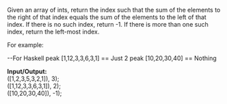 Given an array of ints, return the index such that the sum of the elements to the right of that index equals the sum of the elements to the left of that index. If there is no such index, return -1. If there is more than one such index, return the left-most index.

For example:

--For Haskell
peak [1,12,3,3,6,3,1] == Just 2
peak [10,20,30,40]  == Nothing 

**Input/Output:**<br>
([1,2,3,5,3,2,1]), 3);<br>
([1,12,3,3,6,3,1]), 2);<br>
([10,20,30,40]), -1);<br>
